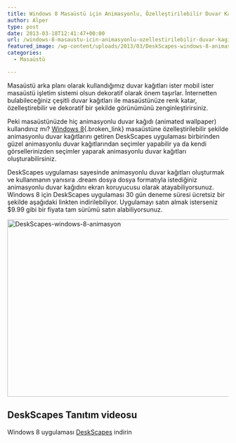 ```yaml
---
title: Windows 8 Masaüstü için Animasyonlu, Özelleştirilebilir Duvar Kağıtları
author: Alper
type: post
date: 2013-03-18T12:41:47+00:00
url: /windows-8-masaustu-icin-animasyonlu-ozellestirilebilir-duvar-kagitlari/
featured_image: /wp-content/uploads/2013/03/DeskScapes-windows-8-animasyon-100x100.jpg
categories:
  - Masaüstü

---
```

Masaüstü arka planı olarak kullandığımız duvar kağıtları ister mobil ister masaüstü işletim sistemi olsun dekoratif olarak önem taşırlar. İnternetten bulabileceğiniz çeşitli duvar kağıtları ile masaüstünüze renk katar, özelleştirebilir ve dekoratif bir şekilde görünümünü zenginleştirirsiniz.

Peki masaüstünüzde hiç animasyonlu duvar kağıdı (animated wallpaper) kullandınız mı? [Windows 8][1]{.broken_link} masaüstüne özelleştirilebilir şekilde animasyonlu duvar kağıtlarını getiren DeskScapes uygulaması birbirinden güzel animasyonlu duvar kağıtlarından seçimler yapabilir ya da kendi görsellerinizden seçimler yaparak animasyonlu duvar kağıtları oluşturabilirsiniz.

DeskScapes uygulaması sayesinde animasyonlu duvar kağıtları oluşturmak ve kullanmanın yanısıra .dream dosya dosya formatıyla istediğiniz animasyonlu duvar kağıdını ekran koruyucusu olarak atayabiliyorsunuz. Windows 8 için DeskScapes uygulaması 30 gün deneme süresi ücretsiz bir şekilde aşağıdaki linkten indirilebiliyor. Uygulamayı satın almak isterseniz $9.99 gibi bir fiyata tam sürümü satın alabiliyorsunuz.

<img class="alignnone size-full wp-image-13507" alt="DeskScapes-windows-8-animasyon" src="https://www.murekkep.org/wp-content/uploads/2013/03/DeskScapes-windows-8-animasyon.jpg" width="600" height="405" srcset="https://www.murekkep.org/wp-content/uploads/2013/03/DeskScapes-windows-8-animasyon.jpg 600w, https://www.murekkep.org/wp-content/uploads/2013/03/DeskScapes-windows-8-animasyon-400x270.jpg 400w, https://www.murekkep.org/wp-content/uploads/2013/03/DeskScapes-windows-8-animasyon-50x33.jpg 50w, https://www.murekkep.org/wp-content/uploads/2013/03/DeskScapes-windows-8-animasyon-125x84.jpg 125w, https://www.murekkep.org/wp-content/uploads/2013/03/DeskScapes-windows-8-animasyon-296x200.jpg 296w, https://www.murekkep.org/wp-content/uploads/2013/03/DeskScapes-windows-8-animasyon-451x305.jpg 451w" sizes="(max-width: 600px) 100vw, 600px" /> 

## DeskScapes Tanıtım videosu



Windows 8 uygulaması <a href="https://www.stardock.com/products/deskscapes/index.asp" target="_blank">DeskScapes</a> indirin

 [1]: https://www.murekkep.org/windows-8-ozellikleri-6858 "Windows 8 Özellikleri"